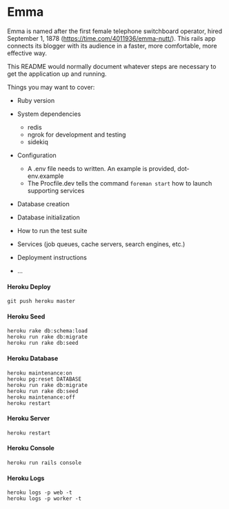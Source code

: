 # Emma

Emma is named after the first female telephone switchboard operator, hired September 1, 1878 (https://time.com/4011936/emma-nutt/). This rails app connects its blogger with its audience in a faster, more comfortable, more effective way.

This README would normally document whatever steps are necessary to get the
application up and running.

Things you may want to cover:

- Ruby version

- System dependencies

  - redis
  - ngrok for development and testing
  - sidekiq

- Configuration

  - A .env file needs to written. An example is provided, dot-env.example
  - The Procfile.dev tells the command `foreman start` how to launch supporting services

- Database creation

- Database initialization

- How to run the test suite

- Services (job queues, cache servers, search engines, etc.)

- Deployment instructions

- ...

#### Heroku Deploy

```
git push heroku master
```

#### Heroku Seed

```
heroku rake db:schema:load
heroku run rake db:migrate
heroku run rake db:seed
```

#### Heroku Database

```
heroku maintenance:on
heroku pg:reset DATABASE
heroku run rake db:migrate
heroku run rake db:seed
heroku maintenance:off
heroku restart
```

#### Heroku Server

```
heroku restart
```

#### Heroku Console

```
heroku run rails console
```

#### Heroku Logs

```
heroku logs -p web -t
heroku logs -p worker -t
```
